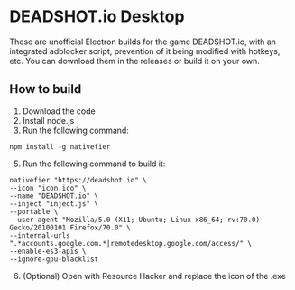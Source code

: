 # DEADSHOT.io Desktop
These are unofficial Electron builds for the game DEADSHOT.io, with an integrated adblocker script, prevention of it being modified with hotkeys, etc. You can download them in the releases or build it on your own.

## How to build
1. Download the code
2. Install node.js
3. Run the following command:
```
npm install -g nativefier
```
5. Run the following command to build it:
```
nativefier "https://deadshot.io" \
--icon "icon.ico" \
--name "DEADSHOT.io" \
--inject "inject.js" \
--portable \
--user-agent "Mozilla/5.0 (X11; Ubuntu; Linux x86_64; rv:70.0) Gecko/20100101 Firefox/70.0" \
--internal-urls ".*accounts.google.com.*|remotedesktop.google.com/access/" \
--enable-es3-apis \
--ignore-gpu-blacklist
```
6. (Optional) Open with Resource Hacker and replace the icon of the .exe
